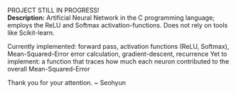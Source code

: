 PROJECT STILL IN PROGRESS! <br>
<b>Description:</b> Artificial Neural Network in the C programming language; employs the ReLU and Softmax activation-functions. Does not rely on tools like Scikit-learn.

Currently implemented: forward pass, activation functions (ReLU, Softmax), Mean-Squared-Error error calculation, gradient-descent, recurrence
Yet to implement: a function that traces how much each neuron contributed to the overall Mean-Squared-Error

Thank you for your attention.
~ Seohyun